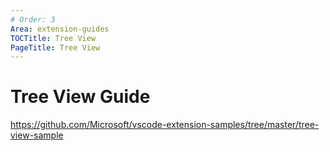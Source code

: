 ```yaml
---
# Order: 3
Area: extension-guides
TOCTitle: Tree View
PageTitle: Tree View
---
```


# Tree View Guide

https://github.com/Microsoft/vscode-extension-samples/tree/master/tree-view-sample